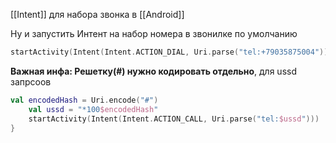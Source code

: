 
[[Intent]] для набора звонка в [[Android]]

Ну и запустить Интент на набор номера в звонилке по умолчанию

```Kotlin
startActivity(Intent(Intent.ACTION_DIAL, Uri.parse("tel:+79035875004")))
```


**Важная инфа: Решетку(#) нужно кодировать отдельно**, для ussd запрсоов
```Kotlin
val encodedHash = Uri.encode("#")  
    val ussd = "*100$encodedHash"  
    startActivity(Intent(Intent.ACTION_CALL, Uri.parse("tel:$ussd")))  
}
```


